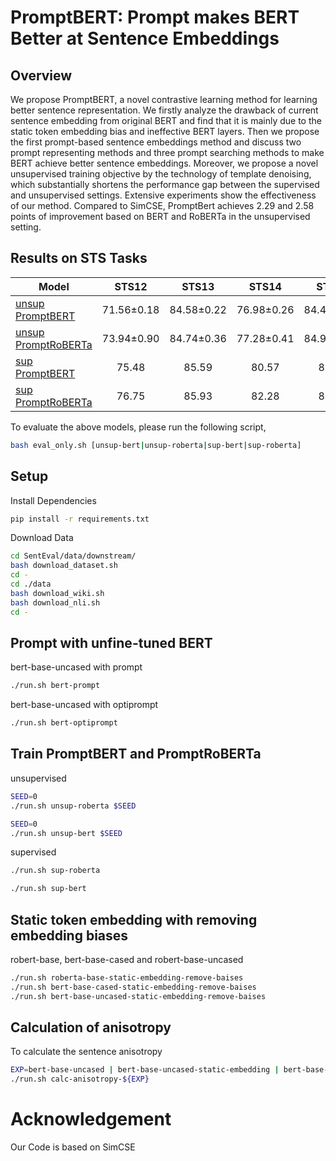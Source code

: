 # PromptBERT: Prompt makes BERT Better at Sentence Embeddings

## Overview
We propose PromptBERT, a novel contrastive learning method for learning better sentence representation. We firstly analyze the drawback of current sentence embedding from original BERT and find that it is mainly due to the static token embedding bias and ineffective BERT layers. Then we propose the first prompt-based sentence embeddings method and discuss two prompt representing methods and three prompt searching methods to make BERT achieve better sentence embeddings. Moreover, we propose a novel unsupervised training objective by the technology of template denoising, which substantially shortens the performance gap between the supervised and unsupervised settings. Extensive experiments show the effectiveness of our method. Compared to SimCSE, PromptBert achieves 2.29 and 2.58 points of improvement based on BERT and RoBERTa in the unsupervised setting.
    
## Results on STS Tasks

| Model                                                                                                                    | STS12      | STS13      | STS14      | STS15      | STS16      | STSb       | SICK-R     | Avg.       |
|--------------------------------------------------------------------------------------------------------------------------|:----------:|:----------:|:----------:|:----------:|:----------:|:----------:|:----------:|:----------:|
| [unsup PromptBERT](https://drive.google.com/file/d/1n9FULUIRBhmhvaSQPaOnsudb_CVZyBli/view?usp=sharing)   | 71.56±0.18 | 84.58±0.22 | 76.98±0.26 | 84.47±0.24 | 80.60±0.21 | 81.60±0.22 | 69.87±0.40 | 78.54±0.15 |
| [unsup PromptRoBERTa](https://drive.google.com/file/d/16qQst04wAr_i59ZL-79CVXoivec4lZOZ/view?usp=sharing) | 73.94±0.90 | 84.74±0.36 | 77.28±0.41 | 84.99±0.25 | 81.74±0.29 | 81.88±0.37 | 69.50±0.57 | 79.15±0.25 |
| [sup PromptBERT](https://drive.google.com/file/d/1TtqYSNeMpzQI59tqu3BNWUbnrkWB4GVm/view?usp=sharing)      | 75.48      | 85.59      | 80.57      | 85.99      | 81.08      | 84.56      | 80.52      | 81.97      |
|  [sup PromptRoBERTa](https://drive.google.com/file/d/123wpRkpQr3OrlRuM2ZzeId2Mc-uw3ozY/view?usp=sharing)   | 76.75      | 85.93      | 82.28      | 86.69      | 82.80      | 86.14      | 80.04      | 82.95      |
    
To evaluate the above models, please run the following script, 
```sh
bash eval_only.sh [unsup-bert|unsup-roberta|sup-bert|sup-roberta]
```
## Setup
Install Dependencies

``` sh
pip install -r requirements.txt
```

Download Data

``` sh
cd SentEval/data/downstream/
bash download_dataset.sh
cd -
cd ./data
bash download_wiki.sh
bash download_nli.sh
cd -
```

## Prompt with unfine-tuned BERT

bert-base-uncased with prompt

``` sh
./run.sh bert-prompt
```

bert-base-uncased with optiprompt

``` sh
./run.sh bert-optiprompt
```

## Train PromptBERT and PromptRoBERTa
unsupervised

``` sh
SEED=0
./run.sh unsup-roberta $SEED
```

``` sh
SEED=0
./run.sh unsup-bert $SEED
```
supervised

``` sh
./run.sh sup-roberta 
```

``` sh
./run.sh sup-bert
```

 
## Static token embedding with removing embedding biases
robert-base, bert-base-cased and robert-base-uncased
```sh
./run.sh roberta-base-static-embedding-remove-baises
./run.sh bert-base-cased-static-embedding-remove-baises
./run.sh bert-base-uncased-static-embedding-remove-baises
```
## Calculation of anisotropy
To calculate the sentence anisotropy

```sh
EXP=bert-base-uncased | bert-base-uncased-static-embedding | bert-base-uncased-static-embedding-remove-baises 
./run.sh calc-anisotropy-${EXP}
```

# Acknowledgement
Our Code is based on SimCSE
